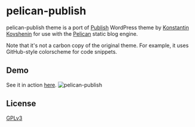 # pelican-publish

pelican-publish theme is a port of
[Publish](http://wordpress.org/themes/publish) WordPress theme by [Konstantin Kovshenin](http://kovshenin.com/)
for use with the [Pelican](http://blog.getpelican.com/) static blog engine.

Note that it's not a carbon copy of the original theme. For example, it uses
GitHub-style colorscheme for code snippets.

## Demo
See it in action [here](http://najo.lt/).
![pelican-publish](https://raw.github.com/naglis/pelican-publish/master/screenshot.png "Screenshot")

## License

[GPLv3](http://www.gnu.org/copyleft/gpl.html)
